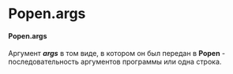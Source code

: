 # Popen.args

#### Popen.args

Аргумент _**args**_ в том виде, в котором он был передан в **Popen** - последовательность аргументов программы или одна строка.

